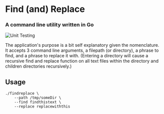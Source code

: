 # Find (and) Replace
### A command line utility written in Go
![Unit Testing](https://github.com/joshuaschlichting/findreplace/actions/workflows/go.yml/badge.svg)

The application's purpose is a bit self explanatory given the nomenclature. It accepts 3 command line arguments, a filepath (or directory), a phrase to find, and a phrase to replace it with. (Entering a directory will cause a recursive find and replace function on all text files within the directory and children directories recursively.)

## Usage
```
./findreplace \
    --path /tmp/someDir \
    --find findthistext \
    --replace replacewiththis
```
